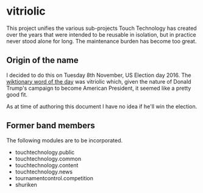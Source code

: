 # vitriolic

This project unifies the various sub-projects Touch Technology has created over
the years that were intended to be reusable in isolation, but in practice never
stood alone for long. The maintenance burden has become too great.

## Origin of the name

I decided to do this on Tuesday 8th November, US Election day 2016. The
[wiktionary word of the day][w] was vitriolic which, given the nature of Donald
Trump's campaign to become American President, it seemed like a pretty good
fit.

As at time of authoring this document I have no idea if he'll win the election.

## Former band members

The following modules are to be incorporated.

-   touchtechnology.public
-   touchtechnology.common
-   touchtechnology.content
-   touchtechnology.news
-   tournamentcontrol.competition
-   shuriken


[w]: https://en.wiktionary.org/wiki/Wiktionary:Word_of_the_day
